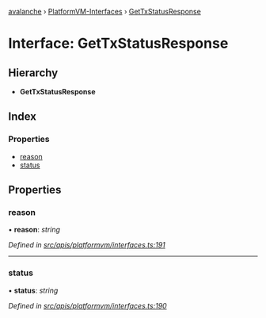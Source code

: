 [avalanche](../README.md) › [PlatformVM-Interfaces](../modules/platformvm_interfaces.md) › [GetTxStatusResponse](platformvm_interfaces.gettxstatusresponse.md)

# Interface: GetTxStatusResponse

## Hierarchy

* **GetTxStatusResponse**

## Index

### Properties

* [reason](platformvm_interfaces.gettxstatusresponse.md#reason)
* [status](platformvm_interfaces.gettxstatusresponse.md#status)

## Properties

###  reason

• **reason**: *string*

*Defined in [src/apis/platformvm/interfaces.ts:191](https://github.com/ava-labs/avalanchejs/blob/5511161/src/apis/platformvm/interfaces.ts#L191)*

___

###  status

• **status**: *string*

*Defined in [src/apis/platformvm/interfaces.ts:190](https://github.com/ava-labs/avalanchejs/blob/5511161/src/apis/platformvm/interfaces.ts#L190)*
